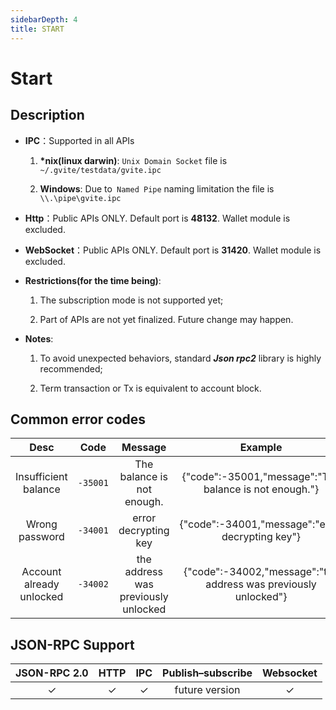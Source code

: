 ```yaml
---
sidebarDepth: 4
title: START
---
```


# Start
## Description
* **IPC**：Supported in all APIs

    1. **\*nix(linux darwin)**: `Unix Domain Socket` file is    `~/.gvite/testdata/gvite.ipc`

    2. **Windows**: Due to` Named Pipe` naming limitation the file is  `\\.\pipe\gvite.ipc`
* **Http**：Public APIs ONLY. Default port is **48132**. Wallet module is excluded.

* **WebSocket**：Public APIs ONLY. Default port is **31420**. Wallet module is excluded.
* **Restrictions(for the time being)**:

    1. The subscription mode is not supported yet;

    2. Part of APIs are not yet finalized. Future change may happen.

* **Notes**:
    1. To avoid unexpected behaviors, standard ***Json rpc2*** library is highly recommended;
    
    2. Term transaction or Tx is equivalent to account block.


## Common error codes

|  Desc | Code | Message | Example |
|:------------:|:-----------:|:-----:|:-----:|
| Insufficient balance|  `-35001` |  The balance is not enough. |{"code":-35001,"message":"The balance is not enough."}|
| Wrong password	|  `-34001` | error decrypting key |{"code":-34001,"message":"error decrypting key"}|
| Account already unlocked	|  `-34002` |  the address was previously unlocked |{"code":-34002,"message":"the address was previously unlocked"}|

## JSON-RPC Support

|  JSON-RPC 2.0  | HTTP | IPC |Publish–subscribe |Websocket |
|:------------:|:-----------:|:-----:|:-----:|:-----:|
| &#x2713;|  &#x2713; |  &#x2713; |future version|&#x2713;|
